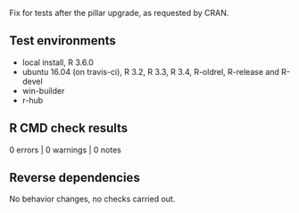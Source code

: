 Fix for tests after the pillar upgrade, as requested by CRAN.

## Test environments

* local install, R 3.6.0
* ubuntu 16.04 (on travis-ci), R 3.2, R 3.3, R 3.4, R-oldrel, R-release and R-devel
* win-builder
* r-hub

## R CMD check results

0 errors | 0 warnings | 0 notes


## Reverse dependencies

No behavior changes, no checks carried out.

